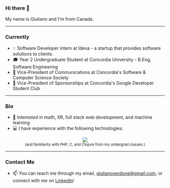 ### Hi there 👋

My name is Giuliano and I'm from Canada.

<hr>

### Currently

- 💡 Software Developer intern at Ideva - a startup that provides software solutions to clients.
- 🎓 Year 2 Undergraduate Student at Concordia University - B.Eng, Software Engineering
- 📰 Vice-President of Communications at Concordia's Software & Computer Science Society
- 🤝 Vice-President of Sponsorships at Concordia's Google Developer Student Club 

<hr>

### Bio
- 🧠 Interested in math, XR, full stack web development, and machine learning
- 💻 I have experience with the following technologies:
<p align="center">
  <a href="Skill_Icons - Java, Javascript, React, Node.js, Express.js, Python, PostgreSQL, Linux">
    <img src="https://skillicons.dev/icons?i=java,javascript,react,nodejs,express,python,postgres,linux" />
  </a>
  <br/>
  <small>(and familiarity with PHP, C, and Clojure from my undergrad classes.)</small>
</p>

<hr>

### Contact Me
- 📫 You can reach me through my email, giulianoverdone@gmail.com, or connect with me on [LinkedIn](https://www.linkedin.com/in/giuliano-verdone-33186921b/)!
